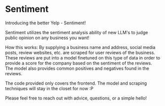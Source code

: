 # Sentiment

Introducing the better Yelp - Sentiment!

Sentiment utilizes the sentiment analysis ability of new LLM's to judge public opinion on any business you want!

How this works:
By supplying a business name and address, social media posts, review websites, etc. are scraped for user reviews of the business. These reviews are put into a model finetuned on this type of data in order to provide a score for the company based on the sentiment of the reviews. The model also provides common positives and negatives found in the reviews.

The code provided only covers the frontend. The model and scraping techniques will stay in the closet for now :P

Please feel free to reach out with advice, questions, or a simple hello!
